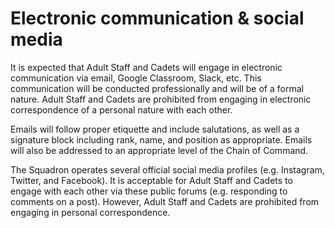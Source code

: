 # Electronic communication & social media

It is expected that Adult Staff and Cadets will engage in electronic communication via email, Google Classroom, Slack, etc. This communication will be conducted professionally and will be of a formal nature. Adult Staff and Cadets are prohibited from engaging in electronic correspondence of a personal nature with each other.

Emails will follow proper etiquette and include salutations, as well as a signature block including rank, name, and position as appropriate. Emails will also be addressed to an appropriate level of the Chain of Command.

The Squadron operates several official social media profiles \(e.g. Instagram, Twitter, and Facebook\). It is acceptable for Adult Staff and Cadets to engage with each other via these public forums \(e.g. responding to comments on a post\). However, Adult Staff and Cadets are prohibited from engaging in personal correspondence.

